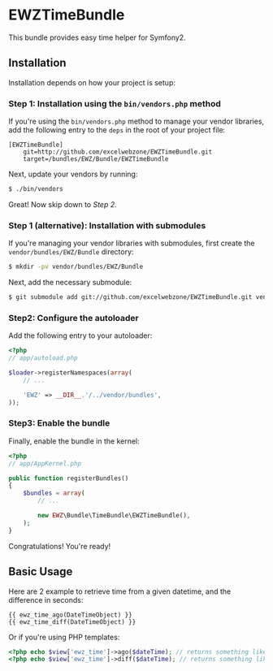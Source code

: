 EWZTimeBundle
=============

This bundle provides easy time helper for Symfony2.

## Installation

Installation depends on how your project is setup:

### Step 1: Installation using the `bin/vendors.php` method

If you're using the `bin/vendors.php` method to manage your vendor libraries,
add the following entry to the `deps` in the root of your project file:

```
[EWZTimeBundle]
    git=http://github.com/excelwebzone/EWZTimeBundle.git
    target=/bundles/EWZ/Bundle/EWZTimeBundle
```

Next, update your vendors by running:

``` bash
$ ./bin/vendors
```

Great! Now skip down to *Step 2*.

### Step 1 (alternative): Installation with submodules

If you're managing your vendor libraries with submodules, first create the
`vendor/bundles/EWZ/Bundle` directory:

``` bash
$ mkdir -pv vendor/bundles/EWZ/Bundle
```

Next, add the necessary submodule:

``` bash
$ git submodule add git://github.com/excelwebzone/EWZTimeBundle.git vendor/bundles/EWZ/Bundle/EWZTimeBundle
```

### Step2: Configure the autoloader

Add the following entry to your autoloader:

``` php
<?php
// app/autoload.php

$loader->registerNamespaces(array(
    // ...

    'EWZ' => __DIR__.'/../vendor/bundles',
));
```

### Step3: Enable the bundle

Finally, enable the bundle in the kernel:

``` php
<?php
// app/AppKernel.php

public function registerBundles()
{
    $bundles = array(
        // ...

        new EWZ\Bundle\TimeBundle\EWZTimeBundle(),
    );
}
```

Congratulations! You're ready!

## Basic Usage

Here are 2 example to retrieve time from a given datetime, and the difference in seconds:

``` jinja
{{ ewz_time_ago(DateTimeObject) }}
{{ ewz_time_diff(DateTimeObject) }}
```

Or if you're using PHP templates:

``` php
<?php echo $view['ewz_time']->ago($dateTime); // returns something like "3 minutes ago" ?>
<?php echo $view['ewz_time']->diff($dateTime); // returns something like "180" seconds ?>
```
